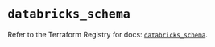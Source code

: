 # `databricks_schema`

Refer to the Terraform Registry for docs: [`databricks_schema`](https://registry.terraform.io/providers/databricks/databricks/1.55.0/docs/resources/schema).
